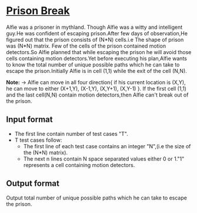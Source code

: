 # [Prison Break][link]

Alfie was a prisoner in mythland. Though Alfie was a witty and intelligent guy.He was confident of escaping prison.After few days of observation,He figured out that the prison consists of (N\*N) cells.i.e The shape of prison was (N\*N) matrix. Few of the cells of the prison contained motion detectors.So Alfie planned that while escaping the prison he will avoid those cells containing motion detectors.Yet before executing his plan,Alfie wants to know the total number of unique possible paths which he can take to escape the prison.Initially Alfie is in cell (1,1) while the exit of the cell (N,N).

**Note:** -> Alfie can move in all four direction{ if his current location is (X,Y), he can move to either
(X+1,Y), (X-1,Y), (X,Y+1), (X,Y-1) }. If the first cell (1,1) and the last cell(N,N) contain motion detectors,then Alfie can't break out of the prison.

## Input format

- The first line contain number of test cases "T".
- T test cases follow:
  - The first line of each test case contains an integer "N",(i.e the size of the (N\*N) matrix).
  - The next n lines contain N space separated values either 0 or 1."1" represents a cell containing motion detectors.

## Output format

Output total number of unique possible paths which he can take to escape the prison.

[link]: https://www.hackerearth.com/practice/algorithms/graphs/depth-first-search/practice-problems/algorithm/prison-break-5/

